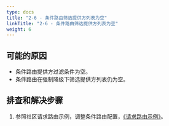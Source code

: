 ```yaml
---
type: docs
title: "2-6 - 条件路由筛选提供方列表为空"
linkTitle: "2-6 - 条件路由筛选提供方列表为空"
weight: 6
---
```


## 可能的原因

* 条件路由提供方过滤条件为空。
* 条件路由在强制降级下筛选提供方列表仍为空。

## 排查和解决步骤
1. 参照社区请求路由示例，调整条件路由配置，[《请求路由示例》](https://dubbo.apache.org/zh-cn/overview/tasks/traffic-management/traffic-routing/)。



<p style="margin-top: 3rem;"> </p>